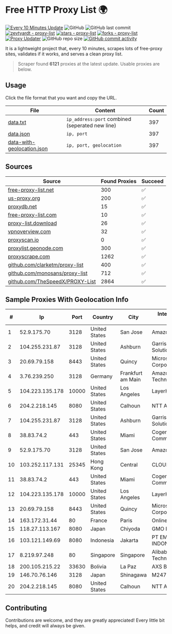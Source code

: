 
# Free HTTP Proxy List 🌍

[![Every 10 Minutes Update](https://github.com/mertguvencli/http-proxy-list/actions/workflows/main.yml/badge.svg?branch=main)](https://github.com/mertguvencli/http-proxy-list/actions/workflows/main.yml)
![GitHub](https://img.shields.io/github/license/mertguvencli/http-proxy-list)
![GitHub last commit](https://img.shields.io/github/last-commit/mertguvencli/http-proxy-list)
[![zevtyardt - proxy-list](https://img.shields.io/static/v1?label=zevtyardt&message=proxy-list&color=blue&logo=github)](https://github.com/zevtyardt/proxy-list "Go to GitHub repo")
[![stars - proxy-list](https://img.shields.io/github/stars/zevtyardt/proxy-list?style=social)](https://github.com/zevtyardt/proxy-list)
[![forks - proxy-list](https://img.shields.io/github/forks/zevtyardt/proxy-list?style=social)](https://github.com/zevtyardt/proxy-list)
[![Proxy Updater](https://github.com/zevtyardt/proxy-list/workflows/Proxy%20Updater/badge.svg)](https://github.com/zevtyardt/proxy-list/actions?query=workflow:"Proxy+Updater")
![GitHub repo size](https://img.shields.io/github/repo-size/zevtyardt/proxy-list)
[![GitHub commit activity](https://img.shields.io/github/commit-activity/m/zevtyardt/proxy-list?logo=commits)](https://github.com/zevtyardt/proxy-list/commits/main)

It is a lightweight project that, every 10 minutes, scrapes lots of free-proxy sites, validates if it works, and serves a clean proxy list.

> Scraper found **6121** proxies at the latest update. Usable proxies are below.

## Usage

Click the file format that you want and copy the URL.

|File|Content|Count|
|----|-------|-----|
|[data.txt](https://raw.githubusercontent.com/mertguvencli/http-proxy-list/main/proxy-list/data.txt)|`ip_address:port` combined (seperated new line)|397|
|[data.json](https://raw.githubusercontent.com/mertguvencli/http-proxy-list/main/proxy-list/data.json)|`ip, port`|397|
|[data-with-geolocation.json](https://raw.githubusercontent.com/mertguvencli/http-proxy-list/main/proxy-list/data-with-geolocation.json)|`ip, port, geolocation`|397|

## Sources

|Source|Found Proxies|Succeed|
|------|-------------|-------|
|[free-proxy-list.net](https://free-proxy-list.net)|300|✅|
|[us-proxy.org](https://www.us-proxy.org)|200|✅|
|[proxydb.net](http://proxydb.net)|15|✅|
|[free-proxy-list.com](https://free-proxy-list.com/?page=&port=&type%5B%5D=http&type%5B%5D=https&up_time=0&search=Search)|10|✅|
|[proxy-list.download](https://www.proxy-list.download/HTTP)|26|✅|
|[vpnoverview.com](https://vpnoverview.com/privacy/anonymous-browsing/free-proxy-servers)|32|✅|
|[proxyscan.io](https://www.proxyscan.io)|0|✅|
|[proxylist.geonode.com](https://proxylist.geonode.com/api/proxy-list?limit=300&page=1&sort_by=lastChecked&sort_type=desc&protocols=http,https)|300|✅|
|[proxyscrape.com](https://api.proxyscrape.com/v2/?request=displayproxies&protocol=http&timeout=10000&country=all&ssl=all&anonymity=all)|1262|✅|
|[github.com/clarketm/proxy-list](https://raw.githubusercontent.com/clarketm/proxy-list/master/proxy-list-raw.txt)|400|✅|
|[github.com/monosans/proxy-list](https://raw.githubusercontent.com/monosans/proxy-list/main/proxies/http.txt)|712|✅|
|[github.com/TheSpeedX/PROXY-List](https://raw.githubusercontent.com/TheSpeedX/PROXY-List/master/http.txt)|2864|✅|


## Sample Proxies With Geolocation Info

|#|Ip|Port|Country|City|Internet Service Provider|
|-|--|----|-------|----|-------------------------|
|1|52.9.175.70|3128|United States|San Jose|Amazon.com, Inc.|
|2|104.255.231.87|3128|United States|Ashburn|Garrison Network Solutions LLC|
|3|20.69.79.158|8443|United States|Quincy|Microsoft Corporation|
|4|3.76.239.250|3128|Germany|Frankfurt am Main|Amazon Technologies Inc.|
|5|104.223.135.178|10000|United States|Los Angeles|LayerHost|
|6|204.2.218.145|8080|United States|Calhoun|NTT America, Inc.|
|7|104.255.231.87|3128|United States|Ashburn|Garrison Network Solutions LLC|
|8|38.83.74.2|443|United States|Miami|Cogent Communications|
|9|52.9.175.70|3128|United States|San Jose|Amazon.com, Inc.|
|10|103.252.117.131|25345|Hong Kong|Central|CLOUDWEBMANAGE|
|11|38.83.74.2|443|United States|Miami|Cogent Communications|
|12|104.223.135.178|10000|United States|Los Angeles|LayerHost|
|13|20.69.79.158|8443|United States|Quincy|Microsoft Corporation|
|14|163.172.31.44|80|France|Paris|Online S.A.S.|
|15|118.27.113.167|8080|Japan|Chiyoda|GMO Internet, Inc.|
|16|103.121.149.69|8080|Indonesia|Jakarta|PT EMERIO INDONESIA|
|17|8.219.97.248|80|Singapore|Singapore|Alibaba (US) Technology Co., Ltd.|
|18|200.105.215.22|33630|Bolivia|La Paz|AXS Bolivia S. A.|
|19|146.70.76.146|3128|Japan|Shinagawa|M247 Europe Infra|
|20|204.2.218.145|8080|United States|Calhoun|NTT America, Inc.|



## Contributing

Contributions are welcome, and they are greatly appreciated! Every
little bit helps, and credit will always be given.

